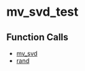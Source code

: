 # mv_svd_test

## Function Calls
- [mv_svd](mv_svd.md)
- [rand](CSD/kCSD/ica/kCsd1D_ICA/STICA_UTIL/rand.md)
